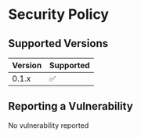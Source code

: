 # Security Policy

## Supported Versions


| Version | Supported          |
| ------- | ------------------ |
| 0.1.x   | :white_check_mark: |


## Reporting a Vulnerability

No vulnerability reported
